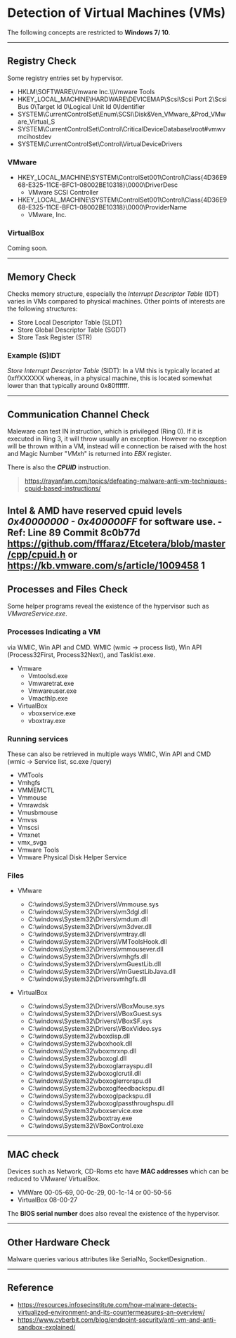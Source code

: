 # Detection of Virtual Machines (VMs)

The following concepts are restricted to **Windows 7/ 10**.

---

## **Registry Check**

Some registry entries set by hypervisor.


- HKLM\SOFTWARE\Vmware Inc.\\\Vmware Tools
- HKEY_LOCAL_MACHINE\HARDWARE\DEVICEMAP\Scsi\Scsi Port 2\Scsi Bus 0\Target Id 0\Logical Unit Id 0\Identifier
- SYSTEM\CurrentControlSet\Enum\SCSI\Disk&Ven_VMware_&Prod_VMware_Virtual_S
- SYSTEM\CurrentControlSet\Control\CriticalDeviceDatabase\root#vmwvmcihostdev
- SYSTEM\CurrentControlSet\Control\VirtualDeviceDrivers

### **VMware**

- HKEY_LOCAL_MACHINE\SYSTEM\ControlSet001\Control\Class\{4D36E968-E325-11CE-BFC1-08002BE10318}\0000\DriverDesc
    - VMware SCSI Controller
- HKEY_LOCAL_MACHINE\SYSTEM\ControlSet001\Control\Class\{4D36E968-E325-11CE-BFC1-08002BE10318}\0000\ProviderName
    - VMware, Inc.



    

### **VirtualBox**

Coming soon.

---

## **Memory Check**

Checks memory structure, especially the *Interrupt Descriptor Table* (IDT) varies in VMs compared to physical machines.
Other points of interests are the following structures:
- Store Local Descriptor Table (SLDT)
- Store Global Descriptor Table (SGDT)
- Store Task Register (STR)


### Example (S)IDT

*Store Interrupt Descriptor Table* (SIDT): In a VM this is typically located at 0xffXXXXXX whereas, in a physical machine, this is located somewhat lower than that typically around 0x80ffffff.

---

## **Communication Channel Check**

Maleware can test IN instruction, which is privileged (Ring 0).
If it is executed in Ring 3, it will throw usually an exception.
However no exception will be thrown within a VM, instead will e connection be raised with the host and Magic Number "*VMxh*" is returned into *EBX* register.

There is also the ***CPUID*** instruction.
> https://rayanfam.com/topics/defeating-malware-anti-vm-techniques-cpuid-based-instructions/

Intel & AMD have reserved cpuid levels ***0x40000000 - 0x400000FF*** for
software use. - Ref: Line 89 Commit 8c0b77d https://github.com/fffaraz/Etcetera/blob/master/cpp/cpuid.h or https://kb.vmware.com/s/article/1009458
1
---

## **Processes and Files Check**

Some helper programs reveal the existence of the hypervisor such as *VMwareService.exe*.

### Processes Indicating a VM

via WMIC, Win API and CMD. WMIC (wmic -> process list), Win API (Process32First, Process32Next), and Tasklist.exe.

- Vmware
  - Vmtoolsd.exe
  - Vmwaretrat.exe
  - Vmwareuser.exe
  - Vmacthlp.exe
- VirtualBox
  - vboxservice.exe
  - vboxtray.exe

### Running services

These can also be retrieved in multiple ways WMIC, Win API and CMD
(wmic -> Service list, sc.exe /query) 

- VMTools
- Vmhgfs
- VMMEMCTL
- Vmmouse
- Vmrawdsk
- Vmusbmouse
- Vmvss
- Vmscsi
- Vmxnet
- vmx_svga
- Vmware Tools
- Vmware Physical Disk Helper Service

### Files

- VMware
  - C:\windows\System32\Drivers\Vmmouse.sys
  - C:\windows\System32\Drivers\vm3dgl.dll
  - C:\windows\System32\Drivers\vmdum.dll
  - C:\windows\System32\Drivers\vm3dver.dll
  - C:\windows\System32\Drivers\vmtray.dll
  - C:\windows\System32\Drivers\VMToolsHook.dll
  - C:\windows\System32\Drivers\vmmousever.dll
  - C:\windows\System32\Drivers\vmhgfs.dll
  - C:\windows\System32\Drivers\vmGuestLib.dll
  - C:\windows\System32\Drivers\VmGuestLibJava.dll
  - C:\windows\System32\Driversvmhgfs.dll

- VirtualBox
  - C:\windows\System32\Drivers\VBoxMouse.sys
  - C:\windows\System32\Drivers\VBoxGuest.sys
  - C:\windows\System32\Drivers\VBoxSF.sys
  - C:\windows\System32\Drivers\VBoxVideo.sys
  - C:\windows\System32\vboxdisp.dll
  - C:\windows\System32\vboxhook.dll
  - C:\windows\System32\vboxmrxnp.dll
  - C:\windows\System32\vboxogl.dll
  - C:\windows\System32\vboxoglarrayspu.dll
  - C:\windows\System32\vboxoglcrutil.dll
  - C:\windows\System32\vboxoglerrorspu.dll
  - C:\windows\System32\vboxoglfeedbackspu.dll
  - C:\windows\System32\vboxoglpackspu.dll
  - C:\windows\System32\vboxoglpassthroughspu.dll
  - C:\windows\System32\vboxservice.exe
  - C:\windows\System32\vboxtray.exe
  - C:\windows\System32\VBoxControl.exe

---

## **MAC check**

Devices such as Network, CD-Roms etc have **MAC addresses** which can be reduced to VMware/ VirtualBox.

- VMWare 00-05-69, 00-0c-29, 00-1c-14 or 00-50-56
- VirtualBox 08-00-27

The **BIOS serial number** does also reveal the existence of the hypervisor.

---

## **Other Hardware Check**

Malware queries various attributes like SerialNo, SocketDesignation..

---

## Reference

- https://resources.infosecinstitute.com/how-malware-detects-virtualized-environment-and-its-countermeasures-an-overview/
- https://www.cyberbit.com/blog/endpoint-security/anti-vm-and-anti-sandbox-explained/
